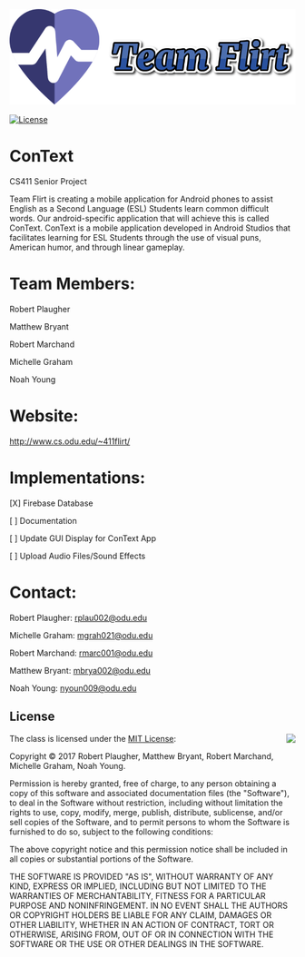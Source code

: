 ![logo](https://github.com/mbrya002/Context/blob/master/logo2.png)

[![License](https://img.shields.io/badge/Licence-MIT-blue.svg)](https://github.com/mbrya002/Context/blob/master/LICENSE)

# ConText
CS411 Senior Project

Team Flirt is creating a mobile application for Android phones to assist English as a Second Language (ESL) Students learn common difficult words. Our android-specific application that will achieve this is called ConText. ConText is a mobile application developed in Android Studios that facilitates learning for ESL Students through the use of visual puns, American humor, and through linear gameplay.

# Team Members:
Robert Plaugher

Matthew Bryant

Robert Marchand

Michelle Graham

Noah Young

# Website:
http://www.cs.odu.edu/~411flirt/

# Implementations:
[X] Firebase Database

[ ] Documentation

[ ] Update GUI Display for ConText App

[ ] Upload Audio Files/Sound Effects

# Contact: 
Robert Plaugher: rplau002@odu.edu

Michelle Graham: mgrah021@odu.edu

Robert Marchand: rmarc001@odu.edu

Matthew Bryant: mbrya002@odu.edu

Noah Young: nyoun009@odu.edu


## License

<img align="right" src="http://opensource.org/trademarks/opensource/OSI-Approved-License-100x137.png">

The class is licensed under the [MIT License](http://opensource.org/licenses/MIT):

Copyright © 2017 Robert Plaugher, Matthew Bryant, Robert Marchand, Michelle Graham, Noah Young.

Permission is hereby granted, free of charge, to any person obtaining a copy of this software and associated documentation files (the "Software"), to deal in the Software without restriction, including without limitation the rights to use, copy, modify, merge, publish, distribute, sublicense, and/or sell copies of the Software, and to permit persons to whom the Software is furnished to do so, subject to the following conditions:

The above copyright notice and this permission notice shall be included in all copies or substantial portions of the Software.

THE SOFTWARE IS PROVIDED "AS IS", WITHOUT WARRANTY OF ANY KIND, EXPRESS OR IMPLIED, INCLUDING BUT NOT LIMITED TO THE WARRANTIES OF MERCHANTABILITY, FITNESS FOR A PARTICULAR PURPOSE AND NONINFRINGEMENT. IN NO EVENT SHALL THE AUTHORS OR COPYRIGHT HOLDERS BE LIABLE FOR ANY CLAIM, DAMAGES OR OTHER LIABILITY, WHETHER IN AN ACTION OF CONTRACT, TORT OR OTHERWISE, ARISING FROM, OUT OF OR IN CONNECTION WITH THE SOFTWARE OR THE USE OR OTHER DEALINGS IN THE SOFTWARE.
